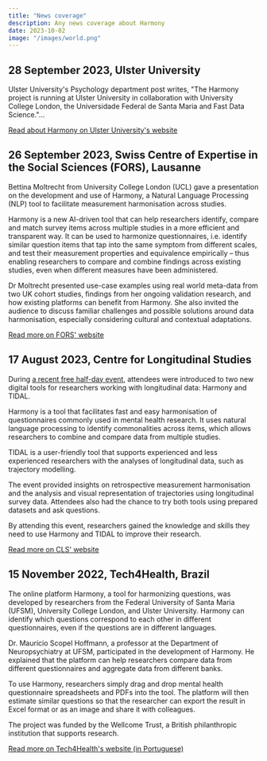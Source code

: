 ```yaml
---
title: "News coverage"
description: Any news coverage about Harmony
date: 2023-10-02
image: "/images/world.png"
---
```


## 28 September 2023, Ulster University

Ulster University's Psychology department post writes, "The Harmony project is running at Ulster University in collaboration with University College London, the Universidade Federal de Santa Maria and Fast Data Science."...

[Read about Harmony on Ulster University's website](https://www.ulster.ac.uk/research/topic/psychology/projects/harmony)

## 26 September 2023, Swiss Centre of Expertise in the Social Sciences (FORS), Lausanne

Bettina Moltrecht from University College London (UCL) gave a presentation on the development and use of Harmony, a Natural Language Processing (NLP) tool to facilitate measurement harmonisation across studies.

Harmony is a new AI-driven tool that can help researchers identify, compare and match survey items across multiple studies in a more efficient and transparent way. It can be used to harmonize questionnaires, i.e. identify similar question items that tap into the same symptom from different scales, and test their measurement properties and equivalence empirically – thus enabling researchers to compare and combine findings across existing studies, even when different measures have been administered.

Dr Moltrecht presented use-case examples using real world meta-data from two UK cohort studies, findings from her ongoing validation research, and how existing platforms can benefit from Harmony. She also invited the audience to discuss familiar challenges and possible solutions around data harmonisation, especially considering cultural and contextual adaptations.

[Read more on FORS' website](https://forscenter.ch/events-training/methods-and-research-meetings/)

## 17 August 2023, Centre for Longitudinal Studies

During [a recent free half-day event](/harmony-and-tidal-workshop/), attendees were introduced to two new digital tools for researchers working with longitudinal data: Harmony and TIDAL.

Harmony is a tool that facilitates fast and easy harmonisation of questionnaires commonly used in mental health research. It uses natural language processing to identify commonalities across items, which allows researchers to combine and compare data from multiple studies.

TIDAL is a user-friendly tool that supports experienced and less experienced researchers with the analyses of longitudinal data, such as trajectory modelling.

The event provided insights on retrospective measurement harmonisation and the analysis and visual representation of trajectories using longitudinal survey data. Attendees also had the chance to try both tools using prepared datasets and ask questions.

By attending this event, researchers gained the knowledge and skills they need to use Harmony and TIDAL to improve their research.

[Read more on CLS' website](https://cls.ucl.ac.uk/events/mental-health-data-tools-workshop/)



## 15 November 2022, Tech4Health, Brazil


The online platform Harmony, a tool for harmonizing questions, was developed by researchers from the Federal University of Santa Maria (UFSM), University College London, and Ulster University. Harmony can identify which questions correspond to each other in different questionnaires, even if the questions are in different languages.

Dr. Maurício Scopel Hoffmann, a professor at the Department of Neuropsychiatry at UFSM, participated in the development of Harmony. He explained that the platform can help researchers compare data from different questionnaires and aggregate data from different banks.

To use Harmony, researchers simply drag and drop mental health questionnaire spreadsheets and PDFs into the tool. The platform will then estimate similar questions so that the researcher can export the result in Excel format or as an image and share it with colleagues.

The project was funded by the Wellcome Trust, a British philanthropic institution that supports research.

[Read more on Tech4Health's website (in Portuguese)](https://www.t4h.com.br/noticias/destaques/professor-da-ufsm-participa-da-criacao-de-plataforma-on-line-para-pesquisadores-em-saude-mental/)


